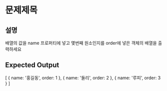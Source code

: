 # 문제제목

## 설명

배열의 값을 name 프로퍼티에 넣고 몇번째 원소인지를 order에 넣은 객체의 배열을 출력하세요

## Expected Output 

[
  { name: '홍길동', order: 1 },
  { name: '둘리', order: 2 },
  { name: '루피', order: 3 }
]
